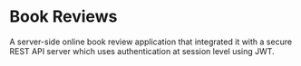# Book Reviews
A server-side online book review application that integrated it with a secure REST API server which uses authentication at session level using JWT.
